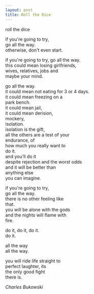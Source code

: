 ```yaml
---
layout: post
title: Roll the Dice
---
```



roll the dice

if you're going to try,  
go all the way.  
otherwise, don't even start.  

if you're going to try, go all the
way.  
this could mean losing girlfriends,  
wives, relatives, jobs and  
maybe your mind.  

 go all the way.<br />
 it could mean not eating for 3 or 4 days.   
 it could mean freezing on a    
 park bench.  
  it could mean jail,   
 it could mean derision,  
 mockery,  
 isolation.  
 isolation is the gift,  
 all the others are a test of your  
endurance, of  
how much you really want to  
do it.  
and you'll do it  
despite rejection and the worst odds  
and it will be better than  
anything else  
you can imagine.  

if you're going to try,  
go all the way.  
there is no other feeling like  
that.  
you will be alone with the gods  
and the nights will flame with  
fire.  

do it, do it, do it.  
do it.  

all the way  
all the way.  

you will ride life straight to  
perfect laughter, its  
the only good fight  
there is.  

<cite>Charles Bukowski</cite>